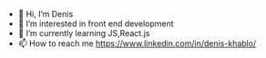 - 👋 Hi, I’m Denis
- 👀 I’m interested in front end development
- 🌱 I’m currently learning JS,React.js
- 📫 How to reach me https://www.linkedin.com/in/denis-khablo/

<!---
warning11223/warning11223 is a ✨ special ✨ repository because its `README.md` (this file) appears on your GitHub profile.
You can click the Preview link to take a look at your changes.
--->
